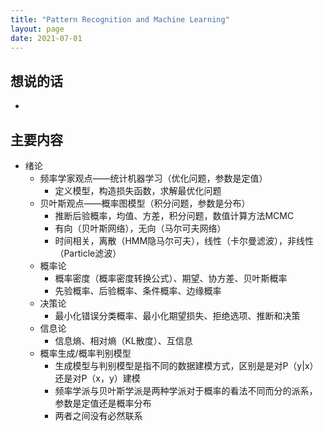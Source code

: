 ```yaml
---
title: "Pattern Recognition and Machine Learning"
layout: page
date: 2021-07-01
---
```


## 想说的话

- 


## 主要内容

- 绪论
    - 频率学家观点——统计机器学习（优化问题，参数是定值）
        - 定义模型，构造损失函数，求解最优化问题
    - 贝叶斯观点——概率图模型（积分问题，参数是分布）
        - 推断后验概率，均值、方差，积分问题，数值计算方法MCMC
        - 有向（贝叶斯网络），无向（马尔可夫网络）
        - 时间相关，离散（HMM隐马尔可夫），线性（卡尔曼滤波），非线性（Particle滤波）
    - 概率论
        - 概率密度（概率密度转换公式）、期望、协方差、贝叶斯概率
        - 先验概率、后验概率、条件概率、边缘概率
    - 决策论
        - 最小化错误分类概率、最小化期望损失、拒绝选项、推断和决策
    - 信息论
        - 信息熵、相对熵（KL散度）、互信息
    - 概率生成/概率判别模型
        - 生成模型与判别模型是指不同的数据建模方式，区别是是对P（y|x）还是对P（x，y）建模
        - 频率学派与贝叶斯学派是两种学派对于概率的看法不同而分的派系，参数是定值还是概率分布
        - 两者之间没有必然联系